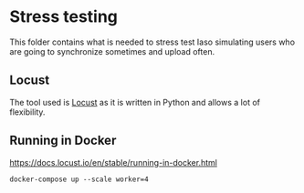 # Stress testing

This folder contains what is needed to stress test Iaso simulating 
users who are going to synchronize sometimes and upload often.

## Locust

The tool used is [Locust](https://locust.io) as it is written in Python
and allows a lot of flexibility.

## Running in Docker

https://docs.locust.io/en/stable/running-in-docker.html

```shell
docker-compose up --scale worker=4
```